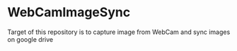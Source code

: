 # WebCamImageSync
Target of this repository is to capture image from WebCam and sync images on google drive
